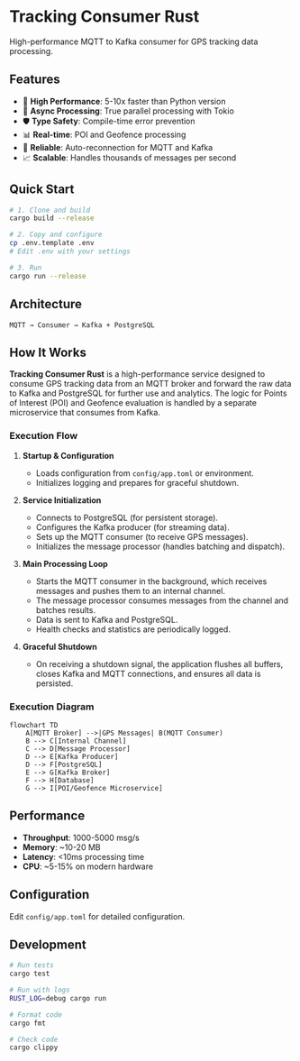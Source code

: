 # Tracking Consumer Rust

High-performance MQTT to Kafka consumer for GPS tracking data processing.

## Features

- 🚀 **High Performance**: 5-10x faster than Python version
- 🔄 **Async Processing**: True parallel processing with Tokio
- 🛡️ **Type Safety**: Compile-time error prevention
- 📊 **Real-time**: POI and Geofence processing
- 🔌 **Reliable**: Auto-reconnection for MQTT and Kafka
- 📈 **Scalable**: Handles thousands of messages per second

## Quick Start

```bash
# 1. Clone and build
cargo build --release

# 2. Copy and configure
cp .env.template .env
# Edit .env with your settings

# 3. Run
cargo run --release
```

## Architecture

```
MQTT → Consumer → Kafka + PostgreSQL
```

## How It Works

**Tracking Consumer Rust** is a high-performance service designed to consume GPS tracking data from an MQTT broker and forward the raw data to Kafka and PostgreSQL for further use and analytics. The logic for Points of Interest (POI) and Geofence evaluation is handled by a separate microservice that consumes from Kafka.

### Execution Flow

1. **Startup & Configuration**
   - Loads configuration from `config/app.toml` or environment.
   - Initializes logging and prepares for graceful shutdown.

2. **Service Initialization**
   - Connects to PostgreSQL (for persistent storage).
   - Configures the Kafka producer (for streaming data).
   - Sets up the MQTT consumer (to receive GPS messages).
   - Initializes the message processor (handles batching and dispatch).

3. **Main Processing Loop**
   - Starts the MQTT consumer in the background, which receives messages and pushes them to an internal channel.
   - The message processor consumes messages from the channel and batches results.
   - Data is sent to Kafka and PostgreSQL.
   - Health checks and statistics are periodically logged.

4. **Graceful Shutdown**
   - On receiving a shutdown signal, the application flushes all buffers, closes Kafka and MQTT connections, and ensures all data is persisted.

### Execution Diagram

```mermaid
flowchart TD
    A[MQTT Broker] -->|GPS Messages| B(MQTT Consumer)
    B --> C[Internal Channel]
    C --> D[Message Processor]
    D --> E[Kafka Producer]
    D --> F[PostgreSQL]
    E --> G[Kafka Broker]
    F --> H[Database]
    G --> I[POI/Geofence Microservice]
```

## Performance

- **Throughput**: 1000-5000 msg/s
- **Memory**: ~10-20 MB
- **Latency**: <10ms processing time
- **CPU**: ~5-15% on modern hardware

## Configuration

Edit `config/app.toml` for detailed configuration.

## Development

```bash
# Run tests
cargo test

# Run with logs
RUST_LOG=debug cargo run

# Format code
cargo fmt

# Check code
cargo clippy
```
